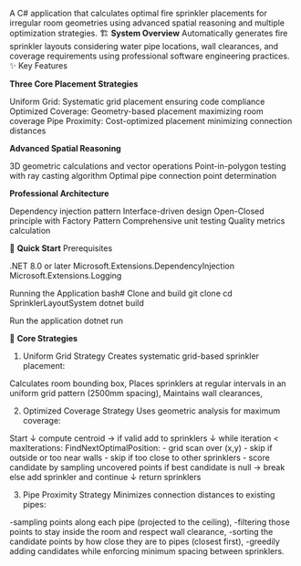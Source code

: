 A C# application that calculates optimal fire sprinkler placements for irregular room geometries using advanced spatial reasoning and multiple optimization strategies.
🏗️ **System Overview**
Automatically generates fire sprinkler layouts considering water pipe locations, wall clearances, and coverage requirements using professional software engineering practices.
✨ Key Features

**Three Core Placement Strategies**

Uniform Grid: Systematic grid placement ensuring code compliance
Optimized Coverage: Geometry-based placement maximizing room coverage
Pipe Proximity: Cost-optimized placement minimizing connection distances


**Advanced Spatial Reasoning**

3D geometric calculations and vector operations
Point-in-polygon testing with ray casting algorithm
Optimal pipe connection point determination


**Professional Architecture**

Dependency injection pattern
Interface-driven design
Open-Closed principle with Factory Pattern
Comprehensive unit testing
Quality metrics calculation


🚀 **Quick Start**
Prerequisites

.NET 8.0 or later
Microsoft.Extensions.DependencyInjection
Microsoft.Extensions.Logging

Running the Application
bash# Clone and build
git clone <repository-url>
cd SprinklerLayoutSystem
dotnet build

Run the application
dotnet run

🔧 **Core Strategies**
1. Uniform Grid Strategy
Creates systematic grid-based sprinkler placement:

  Calculates room bounding box,
  Places sprinklers at regular intervals in an uniform grid pattern (2500mm spacing),
  Maintains wall clearances,

2. Optimized Coverage Strategy
Uses geometric analysis for maximum coverage:

Start
  ↓
compute centroid -> if valid add to sprinklers
  ↓
while iteration < maxIterations:
  FindNextOptimalPosition:
    - grid scan over (x,y)
    - skip if outside or too near walls
    - skip if too close to other sprinklers
    - score candidate by sampling uncovered points
  if best candidate is null -> break
  else add sprinkler and continue
  ↓
return sprinklers

3. Pipe Proximity Strategy
Minimizes connection distances to existing pipes:

  -sampling points along each pipe (projected to the ceiling),
  -filtering those points to stay inside the room and respect wall clearance,
  -sorting the candidate points by how close they are to pipes (closest first),
  -greedily adding candidates while enforcing minimum spacing between sprinklers.

